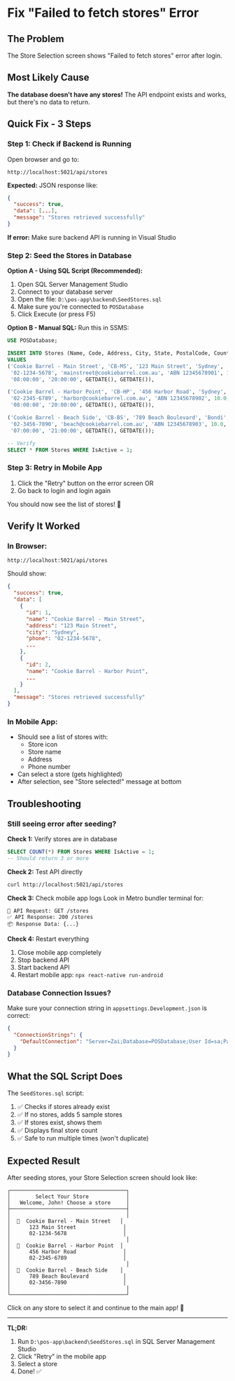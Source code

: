 # Fix "Failed to fetch stores" Error

## The Problem
The Store Selection screen shows "Failed to fetch stores" error after login.

## Most Likely Cause
**The database doesn't have any stores!** The API endpoint exists and works, but there's no data to return.

## Quick Fix - 3 Steps

### Step 1: Check if Backend is Running
Open browser and go to:
```
http://localhost:5021/api/stores
```

**Expected:** JSON response like:
```json
{
  "success": true,
  "data": [...],
  "message": "Stores retrieved successfully"
}
```

**If error:** Make sure backend API is running in Visual Studio

### Step 2: Seed the Stores in Database

**Option A - Using SQL Script (Recommended):**
1. Open SQL Server Management Studio
2. Connect to your database server
3. Open the file: `D:\pos-app\backend\SeedStores.sql`
4. Make sure you're connected to `POSDatabase`
5. Click Execute (or press F5)

**Option B - Manual SQL:**
Run this in SSMS:
```sql
USE POSDatabase;

INSERT INTO Stores (Name, Code, Address, City, State, PostalCode, Country, Phone, Email, TaxNumber, TaxRate, Currency, IsActive, OpeningTime, ClosingTime, CreatedAt, UpdatedAt)
VALUES 
('Cookie Barrel - Main Street', 'CB-MS', '123 Main Street', 'Sydney', 'NSW', '2000', 'Australia', 
 '02-1234-5678', 'mainstreet@cookiebarrel.com.au', 'ABN 12345678901', 10.0, 'AUD', 1, 
 '08:00:00', '20:00:00', GETDATE(), GETDATE()),

('Cookie Barrel - Harbor Point', 'CB-HP', '456 Harbor Road', 'Sydney', 'NSW', '2000', 'Australia', 
 '02-2345-6789', 'harbor@cookiebarrel.com.au', 'ABN 12345678902', 10.0, 'AUD', 1, 
 '08:00:00', '20:00:00', GETDATE(), GETDATE()),

('Cookie Barrel - Beach Side', 'CB-BS', '789 Beach Boulevard', 'Bondi', 'NSW', '2026', 'Australia', 
 '02-3456-7890', 'beach@cookiebarrel.com.au', 'ABN 12345678903', 10.0, 'AUD', 1, 
 '07:00:00', '21:00:00', GETDATE(), GETDATE());

-- Verify
SELECT * FROM Stores WHERE IsActive = 1;
```

### Step 3: Retry in Mobile App

1. Click the "Retry" button on the error screen
   OR
2. Go back to login and login again

You should now see the list of stores! 🎉

## Verify It Worked

### In Browser:
```
http://localhost:5021/api/stores
```

Should show:
```json
{
  "success": true,
  "data": [
    {
      "id": 1,
      "name": "Cookie Barrel - Main Street",
      "address": "123 Main Street",
      "city": "Sydney",
      "phone": "02-1234-5678",
      ...
    },
    {
      "id": 2,
      "name": "Cookie Barrel - Harbor Point",
      ...
    }
  ],
  "message": "Stores retrieved successfully"
}
```

### In Mobile App:
- Should see a list of stores with:
  - Store icon
  - Store name
  - Address
  - Phone number
- Can select a store (gets highlighted)
- After selection, see "Store selected!" message at bottom

## Troubleshooting

### Still seeing error after seeding?

**Check 1:** Verify stores are in database
```sql
SELECT COUNT(*) FROM Stores WHERE IsActive = 1;
-- Should return 3 or more
```

**Check 2:** Test API directly
```bash
curl http://localhost:5021/api/stores
```

**Check 3:** Check mobile app logs
Look in Metro bundler terminal for:
```
🚀 API Request: GET /stores
✅ API Response: 200 /stores
📦 Response Data: {...}
```

**Check 4:** Restart everything
1. Close mobile app completely
2. Stop backend API
3. Start backend API
4. Restart mobile app: `npx react-native run-android`

### Database Connection Issues?

Make sure your connection string in `appsettings.Development.json` is correct:
```json
{
  "ConnectionStrings": {
    "DefaultConnection": "Server=Zai;Database=POSDatabase;User Id=sa;Password=1234;TrustServerCertificate=True;MultipleActiveResultSets=true"
  }
}
```

## What the SQL Script Does

The `SeedStores.sql` script:
1. ✅ Checks if stores already exist
2. ✅ If no stores, adds 5 sample stores
3. ✅ If stores exist, shows them
4. ✅ Displays final store count
5. ✅ Safe to run multiple times (won't duplicate)

## Expected Result

After seeding stores, your Store Selection screen should look like:

```
┌─────────────────────────────────────┐
│        Select Your Store            │
│   Welcome, John! Choose a store     │
├─────────────────────────────────────┤
│                                     │
│  🏪  Cookie Barrel - Main Street   │
│      123 Main Street               │
│      02-1234-5678                  │
│                                     │
│  🏪  Cookie Barrel - Harbor Point  │
│      456 Harbor Road               │
│      02-2345-6789                  │
│                                     │
│  🏪  Cookie Barrel - Beach Side    │
│      789 Beach Boulevard           │
│      02-3456-7890                  │
│                                     │
└─────────────────────────────────────┘
```

Click on any store to select it and continue to the main app! 🎉

---

**TL;DR:** 
1. Run `D:\pos-app\backend\SeedStores.sql` in SQL Server Management Studio
2. Click "Retry" in the mobile app
3. Select a store
4. Done! ✅
